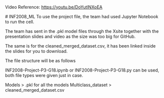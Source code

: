 Video Reference: https://youtu.be/DoYutlNXoEA

﻿# INF2008_ML
To use the project file, the team had used Jupyter Notebook to run the cell.

The team has sent in the .pkl model files through the Xsite together with the presentation slides and video as the size was too big for GitHub.

The same is for the cleaned_merged_dataset.csv, it has been linked inside the slides for you to download.

The file structure will be as follows

INF2008-Project-P3-G18.ipynb or INF2008-Project-P3-G18.py can be used, both file types were given just in case.

Models > .pkl for all the models
Multiclass_dataset > cleaned_merged_dataset.csv

